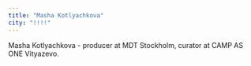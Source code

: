 ```yaml
---
title: "Masha Kotlyachkova"
city: "!!!!"
---
```


Masha Kotlyachkova - producer at MDT Stockholm, curator at CAMP AS ONE Vityazevo.
